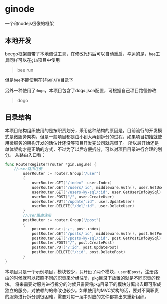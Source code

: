 # ginode
一个和nodejs很像的框架

## 本地开发
beego框架自带了本地调试工具，在修改代码后可以自动重启，幸运的是，`bee`工具同样可以在`gin`项目中使用
> bee run

但是`bee`不能使用在非`GOPATH`目录下

另外一种使用了`dogo`，本项目包含了dogo.json配置，可根据自己项目路径修改
> dogo

## 目录结构
本项目结构组织使用的是按职责划分，采用这种结构的原因是，目前流行的开发模式是微服务架构，但是一般项目都是由小到大再到拆分的过程，如果项目初始就使用微服务的架构开发的话估计还没等项目开发完公司就完蛋了。
所以最开始还是单体架构才是正确的方式，不过为了以后方便拆分，可以对项目目录进行合理的划分。
从路由入口看：
```go
func RouterRegister(router *gin.Engine) {
	//user路由注册
    	userRouter := router.Group("/user")
    	{
    		userRouter.GET("/index", user.Index)
    		userRouter.GET("/users/:id", middleware.Auth(), user.GetUserInfo)
    		userRouter.GET("/users-by-sql/:id", user.GetUserInfoBySql)
    		userRouter.POST("/", user.CreateUser)
    		userRouter.PUT("/update/:id", user.UpdateUser)
    		userRouter.DELETE("/del/:id", user.DeleteUser)
    	}
    	//user路由注册
    	postRouter := router.Group("/post")
    	{
    		postRouter.GET("/", post.Index)
    		postRouter.GET("/posts/:id", middleware.Auth(), post.GetPostInfo)
    		postRouter.GET("/posts-by-sql/:id", post.GetPostInfoBySql)
    		postRouter.POST("/", post.CreatePost)
    		postRouter.PUT("/:id", post.UpdatePost)
    		postRouter.DELETE("/:id", post.DeletePost)
    	}
}
```
本项目只是一个示例项目，模块较少，只开设了两个模块，`user`和`post`，注册路由的时候就可以按照不同的职责来分组注册，`pkg`目录下放置的就是不同职责的模块。
将来需要对服务进行拆分的时候只需要将`pkg`目录下的模块分离出去即可形成独立的服务，对依赖的的修改也较少。如果使用的MVC架构的话，要对不同职责的服务进行拆分则很困难，需要对每一层中对应的文件都拿出来重新组织。